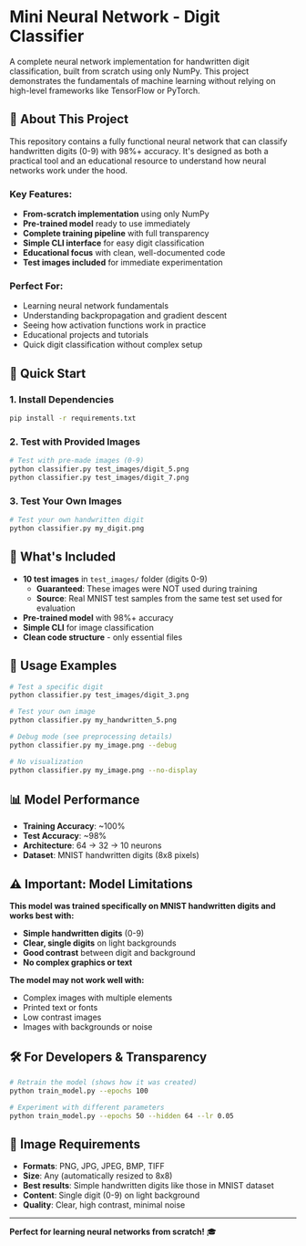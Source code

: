 # Mini Neural Network - Digit Classifier

A complete neural network implementation for handwritten digit classification, built from scratch using only NumPy. This project demonstrates the fundamentals of machine learning without relying on high-level frameworks like TensorFlow or PyTorch.

## 📖 About This Project

This repository contains a fully functional neural network that can classify handwritten digits (0-9) with 98%+ accuracy. It's designed as both a practical tool and an educational resource to understand how neural networks work under the hood.

### Key Features:
- **From-scratch implementation** using only NumPy
- **Pre-trained model** ready to use immediately
- **Complete training pipeline** with full transparency
- **Simple CLI interface** for easy digit classification
- **Educational focus** with clean, well-documented code
- **Test images included** for immediate experimentation

### Perfect For:
- Learning neural network fundamentals
- Understanding backpropagation and gradient descent
- Seeing how activation functions work in practice
- Educational projects and tutorials
- Quick digit classification without complex setup

## 🚀 Quick Start

### 1. Install Dependencies
```bash
pip install -r requirements.txt
```

### 2. Test with Provided Images
```bash
# Test with pre-made images (0-9)
python classifier.py test_images/digit_5.png
python classifier.py test_images/digit_7.png
```

### 3. Test Your Own Images
```bash
# Test your own handwritten digit
python classifier.py my_digit.png
```

## 📁 What's Included

- **10 test images** in `test_images/` folder (digits 0-9)
  - **Guaranteed**: These images were NOT used during training
  - **Source**: Real MNIST test samples from the same test set used for evaluation
- **Pre-trained model** with 98%+ accuracy
- **Simple CLI** for image classification
- **Clean code structure** - only essential files

## 🎯 Usage Examples

```bash
# Test a specific digit
python classifier.py test_images/digit_3.png

# Test your own image
python classifier.py my_handwritten_5.png

# Debug mode (see preprocessing details)
python classifier.py my_image.png --debug

# No visualization
python classifier.py my_image.png --no-display
```

## 📊 Model Performance

- **Training Accuracy**: ~100%
- **Test Accuracy**: ~98%
- **Architecture**: 64 → 32 → 10 neurons
- **Dataset**: MNIST handwritten digits (8x8 pixels)

## ⚠️ Important: Model Limitations

**This model was trained specifically on MNIST handwritten digits and works best with:**
- **Simple handwritten digits** (0-9)
- **Clear, single digits** on light backgrounds
- **Good contrast** between digit and background
- **No complex graphics or text**

**The model may not work well with:**
- Complex images with multiple elements
- Printed text or fonts
- Low contrast images
- Images with backgrounds or noise


## 🛠️ For Developers & Transparency

```bash
# Retrain the model (shows how it was created)
python train_model.py --epochs 100

# Experiment with different parameters
python train_model.py --epochs 50 --hidden 64 --lr 0.05
```

## 📝 Image Requirements

- **Formats**: PNG, JPG, JPEG, BMP, TIFF
- **Size**: Any (automatically resized to 8x8)
- **Best results**: Simple handwritten digits like those in MNIST dataset
- **Content**: Single digit (0-9) on light background
- **Quality**: Clear, high contrast, minimal noise

---

**Perfect for learning neural networks from scratch!** 🎓